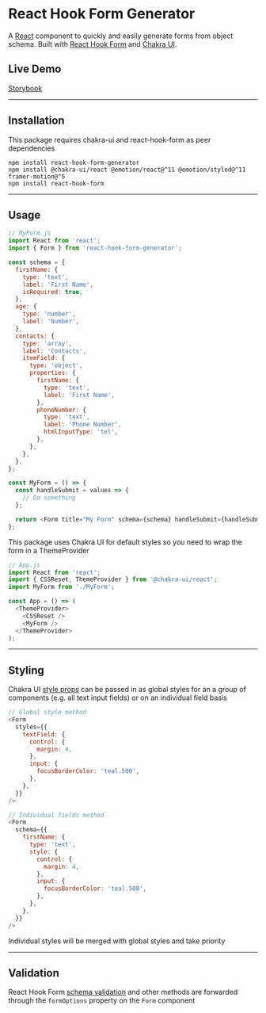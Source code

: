 # React Hook Form Generator

A [React](https://reactjs.org/) component to quickly and easily generate forms from object schema. Built with [React Hook Form](https://react-hook-form.com/) and [Chakra UI](https://chakra-ui.com/).

## Live Demo

[Storybook](https://fionncasey.github.io/react-hook-form-generator/)

---

## Installation

This package requires chakra-ui and react-hook-form as peer dependencies

```shell
npm install react-hook-form-generator
npm install @chakra-ui/react @emotion/react@^11 @emotion/styled@^11 framer-motion@^5
npm install react-hook-form
```

---

## Usage

```javascript
// MyForm.js
import React from 'react';
import { Form } from 'react-hook-form-generator';

const schema = {
  firstName: {
    type: 'text',
    label: 'First Name',
    isRequired: true,
  },
  age: {
    type: 'number',
    label: 'Number',
  },
  contacts: {
    type: 'array',
    label: 'Contacts',
    itemField: {
      type: 'object',
      properties: {
        firstName: {
          type: 'text',
          label: 'First Name',
        },
        phoneNumber: {
          type: 'text',
          label: 'Phone Number',
          htmlInputType: 'tel',
        },
      },
    },
  },
};

const MyForm = () => {
  const handleSubmit = values => {
    // Do something
  };

  return <Form title="My Form" schema={schema} handleSubmit={handleSubmit} />;
};
```

This package uses Chakra UI for default styles so you need to wrap the form in a ThemeProvider

```javascript
// App.js
import React from 'react';
import { CSSReset, ThemeProvider } from '@chakra-ui/react';
import MyForm from './MyForm';

const App = () => (
  <ThemeProvider>
    <CSSReset />
    <MyForm />
  </ThemeProvider>
);
```

---

## Styling

Chakra UI [style props](https://chakra-ui.com/style-props) can be passed in as global styles for an a group of components (e.g. all text input fields) or on an individual field basis

```javascript
// Global style method
<Form
  styles={{
    textField: {
      control: {
        margin: 4,
      },
      input: {
        focusBorderColor: 'teal.500',
      },
    },
  }}
/>
```

```javascript
// Individual fields method
<Form
  schema={{
    firstName: {
      type: 'text',
      style: {
        control: {
          margin: 4,
        },
        input: {
          focusBorderColor: 'teal.500',
        },
      },
    },
  }}
/>
```

Individual styles will be merged with global styles and take priority

---

## Validation

React Hook Form [schema validation](https://www.react-hook-form.com/advanced-usage#SchemaValidation) and other methods are forwarded through the `formOptions` property on the `Form` component
